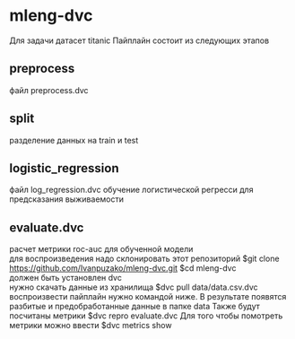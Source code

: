 # mleng-dvc

   Для задачи датасет titanic 
   Пайплайн состоит из следующих этапов
   
   ## preprocess
   файл preprocess.dvc
  ## split
  разделение данных на train и test
  ## logistic_regression
  файл log_regression.dvc
  обучение логистической регресси для предсказания выживаемости 
  ## evaluate.dvc
  расчет метрики roc-auc
  для обученной модели  
  для воспроизведения надо склонировать этот репозиторий 
  $git clone https://github.com/Ivanpuzako/mleng-dvc.git
  $cd mleng-dvc \
  должен быть установлен dvc \
  нужно скачать данные из хранилища
  $dvc pull data/data.csv.dvc
  воспроизвести пайплайн нужно командой ниже. В результате появятся разбитые и предобработанные данные в папке data
  Также будут посчитаны метрики
  $dvc repro evaluate.dvc 
  Для того чтобы помотреть метрики можно ввести 
  $dvc metrics show
   
   
   
   
   
   
   
   
   
